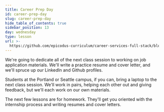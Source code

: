 ```yaml
---
title: Career Prep Day
id: career-prep-day
slug: career-prep-day
hide_table_of_contents: true
sidebar_position: 13
day: wednesday
type: lesson
url: >-
  https://github.com/epicodus-curriculum/career-services-full-stack/blob/main/4_resumes_coverletters_career_prep_day_homework.md
---
```


We're going to dedicate all of the next class session to working on job application materials. We'll write a practice resume and cover letter, and we'll spruce up our LinkedIn and Github profiles.

Students at the Portland or Seattle campus, if you can, bring a laptop to the next class session. We'll work in pairs, helping each other out and giving feedback, but we'll each work on our own materials.

The next few lessons are for homework. They'll get you oriented with the internship process and writing resumes and cover letters.
